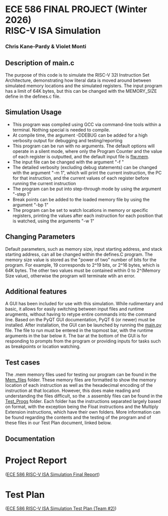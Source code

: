 # ECE 586 FINAL PROJECT (Winter 2026) <br /> RISC-V ISA Simulation 
### Chris Kane-Pardy & Violet Monti

## Description of main.c
The purpose of this code is to simulate the RISC-V 32I Instruction Set Architecture, demonstrating how literal data is moved around between simulated memory locations and the simulated registers. The input program has a limit of 64K bytes, but this can be changed with the MEMORY_SIZE define in the defines.c file. 

## Simulation Usage
- This program was compiled using GCC via command-line tools within a terminal. Nothing special is needed to compile.
- At compile time, the argument -DDEBUG can be added for a high verbosity output for debugging and testing/reporting
- This program can be run with no arguments. The default options will operate in a silent mode, where only the Program Counter and the value of each register is outputted, and the default input file is [flw.mem](https://github.com/WhelpImAGhost/ECE_586_Project/blob/main/Mem_files/Float_mem/flw.mem).
- The input file can be changed with the argument "-f <path to file>"
- The detailed verbosity (excluding debug statements) can be changed with the argument "-m 1", which will print the current instruction, the PC for that instruction, and the current values of each register before running the current instruction
- The program can be put into step-through mode by using the argument "-step 1"
- Break points can be added to the loaded memory file by using the argument "-bp 1"
- The program can be set to watch locations in memory or specific registers, printing the values after each instruction for each position that is watched, using the arguments "-w 1"

## Changing Parameters
Default parameters, such as memory size, input starting address, and stack starting address, can all be changed within the defines.C program. The memory size value is stored as the "power of two" number of bits for the program. For example, 19 corresponds to 2^19 bits, or 2^16 bytes, which is 64K bytes. The other two values must be contained within 0 to 2^(Memory Size value), otherwise the program will terminate wtih an error. 

## Additional features
A GUI has been included for use with this simulation. While rudimentary and basic, it allows for easily switching between input files and runtime arugments, without having to retype entire commands into the command line. Based on the PyQT GUI documentation, PyQT 6 (or newer) must be installed. After installation, the GUI can be launched by running the [main.py](https://github.com/WhelpImAGhost/ECE_586_Project/main.py) file. The file to run must be entered in the topmost bar, with the runtime arguments in the bar below it. The bar at the bottom of the GUI is for responding to prompts from the program or providing inputs for tasks such as breakpoints or location watching. 

## Test cases
The .mem memory files used for testing our program can be found in the [Mem_files](https://github.com/WhelpImAGhost/ECE_586_Project/tree/main/Mem_files) folder. These memory files are formatted to show the memory location of each instruction as well as the hexadecimal encoding of the instruction at that location. However, this does make reading and understanding the files difficult, so the .s assembly files can be found in the [Test_Progs](https://github.com/WhelpImAGhost/ECE_586_Project/tree/main/Test_Progs) folder. Each folder has the instructions separated largely based on format, with the exception being the Float instructions and the Multiply Extension instructions, which have their own folders. More information can be found regarding the contents and the testing of the program and of these files in our Test Plan document, linked below.

## Documentation

# Project Report
([ECE 586 RISC-V ISA Simulation Final Report](https://www.overleaf.com/read/fvhgtfznjnkt#011c4b))

# Test Plan
([ECE 586 RISC-V ISA Simulation Test Plan (Team #2)](https://www.overleaf.com/read/pkxwrkrxyvph#52e191))
